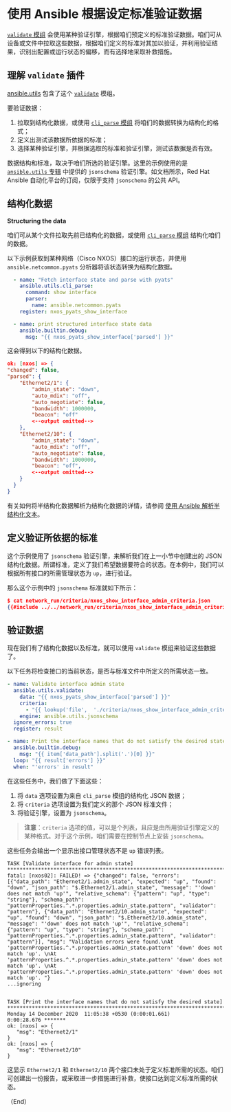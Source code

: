 # 使用 Ansible 根据设定标准验证数据

[`validate` 模组](https://docs.ansible.com/ansible/latest/collections/ansible/utils/validate_module.html#ansible-collections-ansible-utils-validate-module) 会使用某种验证引擎，根据咱们预定义的标准验证数据。咱们可从设备或文件中拉取这些数据，根据咱们定义的标准对其加以验证，并利用验证结果，识别出配置或运行状态的偏移，而有选择地采取补救措施。



## 理解 `validate` 插件


[ansible.utils](https://galaxy.ansible.com/ui/repo/published/ansible/utils) 包含了这个 [`validate`](https://docs.ansible.com/ansible/latest/collections/ansible/utils/validate_module.html#ansible-collections-ansible-utils-validate-module) 模组。


要验证数据：


1. 拉取到结构化数据，或使用 [`cli_parse` 模组](https://docs.ansible.com/ansible/latest/collections/ansible/utils/cli_parse_module.html#ansible-collections-ansible-utils-cli-parse-module) 将咱们的数据转换为结构化的格式；
2. 定义出测试该数据所依据的标准；
3. 选择某种验证引擎，并根据选取的标准和验证引擎，测试该数据是否有效。


数据结构和标准，取决于咱们所选的验证引擎。这里的示例使用的是 [`ansible.utils` 专辑](https://galaxy.ansible.com/ui/repo/published/ansible/utils) 中提供的 `jsonschema` 验证引擎。如文档所示，Red Hat Ansible 自动化平台的订阅，仅限于支持 `jsonschema` 的公共 API。



## 结构化数据

**Structuring the data**


咱们可从某个文件拉取先前已结构化的数据，或使用 [`cli_parse` 模组](https://docs.ansible.com/ansible/latest/collections/ansible/utils/cli_parse_module.html#ansible-collections-ansible-utils-cli-parse-module) 结构化咱们的数据。


以下示例获取到某种网络（Cisco NXOS）接口的运行状态，并使用 `ansible.netcommon.pyats` 分析器将该状态转换为结构化数据。


```yaml
  - name: "Fetch interface state and parse with pyats"
    ansible.utils.cli_parse:
      command: show interface
      parser:
        name: ansible.netcommon.pyats
    register: nxos_pyats_show_interface

  - name: print structured interface state data
    ansible.builtin.debug:
      msg: "{{ nxos_pyats_show_interface['parsed'] }}"
```


这会得到以下的结构化数据。


```json
ok: [nxos] => {
"changed": false,
"parsed": {
    "Ethernet2/1": {
        "admin_state": "down",
        "auto_mdix": "off",
        "auto_negotiate": false,
        "bandwidth": 1000000,
        "beacon": "off"
        <--output omitted-->
    },
    "Ethernet2/10": {
        "admin_state": "down",
        "auto_mdix": "off",
        "auto_negotiate": false,
        "bandwidth": 1000000,
        "beacon": "off",
        <--output omitted-->
    }
  }
}
```


有关如何将半结构化数据解析为结构化数据的详情，请参阅 [使用 Ansible 解析半结构化文本](parsing.md)。


## 定义验证所依据的标准


这个示例使用了 `jsonschema` 验证引擎，来解析我们在上一小节中创建出的 JSON 结构化数据。所谓标准，定义了我们希望数据要符合的状态。在本例中，我们可以根据所有接口的所需管理状态为 `up`，进行验证。


那么这个示例中的 `jsonschema` 标准就如下所示：


```json
$ cat network_run/criteria/nxos_show_interface_admin_criteria.json
{{#include ../../network_run/criteria/nxos_show_interface_admin_criteria.json}}
```


## 验证数据


现在我们有了结构化数据以及标准，就可以使用 `validate` 模组来验证这些数据了。


以下任务将检查接口的当前状态，是否与标准文件中所定义的所需状态一致。


```yaml
- name: Validate interface admin state
  ansible.utils.validate:
    data: "{{ nxos_pyats_show_interface['parsed'] }}"
    criteria:
      - "{{ lookup('file',  './criteria/nxos_show_interface_admin_criteria.json') | from_json }}"
    engine: ansible.utils.jsonschema
  ignore_errors: true
  register: result

- name: Print the interface names that do not satisfy the desired state
  ansible.builtin.debug:
    msg: "{{ item['data_path'].split('.')[0] }}"
  loop: "{{ result['errors'] }}"
  when: "'errors' in result"
```


在这些任务中，我们做了下面这些：


1. 将 `data` 选项设置为来自 `cli_parse` 模组的结构化 JSON 数据；
2. 将 `criteria` 选项设置为我们定义的那个 JSON 标准文件；
3. 将验证引擎，设置为 `jsonschema`。


> **注意**：`criteria` 选项的值，可以是个列表，且应是由所用验证引擎定义的某种格式。对于这个示例，咱们需要在控制节点上安装 `jsonschema`。


这些任务会输出一个显示出接口管理状态不是 `up` 错误列表。


```console
TASK [Validate interface for admin state] ***********************************************************************************************************
fatal: [nxos02]: FAILED! => {"changed": false, "errors": [{"data_path": "Ethernet2/1.admin_state", "expected": "up", "found": "down", "json_path": "$.Ethernet2/1.admin_state", "message": "'down' does not match 'up'", "relative_schema": {"pattern": "up", "type": "string"}, "schema_path": "patternProperties.^.*.properties.admin_state.pattern", "validator": "pattern"}, {"data_path": "Ethernet2/10.admin_state", "expected": "up", "found": "down", "json_path": "$.Ethernet2/10.admin_state", "message": "'down' does not match 'up'", "relative_schema": {"pattern": "up", "type": "string"}, "schema_path": "patternProperties.^.*.properties.admin_state.pattern", "validator": "pattern"}], "msg": "Validation errors were found.\nAt 'patternProperties.^.*.properties.admin_state.pattern' 'down' does not match 'up'. \nAt 'patternProperties.^.*.properties.admin_state.pattern' 'down' does not match 'up'. \nAt 'patternProperties.^.*.properties.admin_state.pattern' 'down' does not match 'up'. "}
...ignoring


TASK [Print the interface names that do not satisfy the desired state] ****************************************************************************
Monday 14 December 2020  11:05:38 +0530 (0:00:01.661)       0:00:28.676 *******
ok: [nxos] => {
   "msg": "Ethernet2/1"
}
ok: [nxos] => {
   "msg": "Ethernet2/10"
}
```


这显示 `Ethernet2/1` 和 `Ethernet2/10` 两个接口未处于定义标准所需的状态。咱们可创建出一份报告，或采取进一步措施进行补救，使接口达到定义标准所需的状态。


（End）


